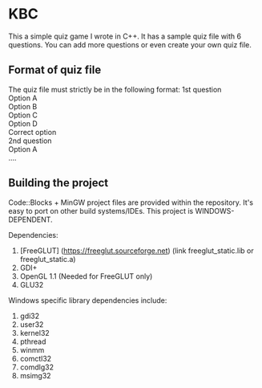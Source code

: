 # KBC
This a simple quiz game I wrote in C++. It has a sample quiz file with 6 questions. You can add more questions or even create your own quiz file.

## Format of quiz file
The quiz file must strictly be in the following format:
1st question <br>
Option A <br>
Option B <br>
Option C <br>
Option D <br>
Correct option <br>
2nd question <br>
Option A <br>
....

## Building the project
Code::Blocks + MinGW project files are provided within the repository. It's easy to port on other build systems/IDEs.
This project is WINDOWS-DEPENDENT.

Dependencies:
1. [FreeGLUT] (https://freeglut.sourceforge.net) (link freeglut_static.lib or freeglut_static.a)
2. GDI+
3. OpenGL 1.1 (Needed for FreeGLUT only)
4. GLU32

Windows specific library dependencies include:
1. gdi32
2. user32
3. kernel32
4. pthread
5. winmm
6. comctl32
7. comdlg32
8. msimg32
